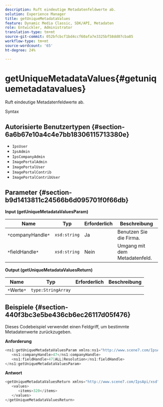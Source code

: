 ```yaml
---
description: Ruft eindeutige Metadatenfeldwerte ab.
solution: Experience Manager
title: getUniqueMetadataValues
feature: Dynamic Media Classic, SDK/API, Metadaten
role: Entwickler, Administrator
translation-type: tm+mt
source-git-commit: 052bfcbcf1bd4ccf60afa7e3325bf58dd07cba85
workflow-type: tm+mt
source-wordcount: '65'
ht-degree: 24%

---
```



# getUniqueMetadataValues{#getuniquemetadatavalues}

Ruft eindeutige Metadatenfeldwerte ab.

Syntax

## Autorisierte Benutzertypen {#section-6a6b67e10a4c4e7bb18306115713380e}

* `IpsUser`
* `IpsAdmin`
* `IpsCompanyAdmin`
* `ImagePortalAdmin`
* `ImagePortalUser`
* `ImagePortalContrib`
* `ImagePortalContribUser`

## Parameter {#section-b9d1413811c24566b6d095701f0f66db}

**Input (getUniqueMetadataValuesParam)**

| Name | Typ | Erforderlich | Beschreibung |
|---|---|---|---|
| `*`companyHandle`*` | `xsd:string` | Ja | Benutzen Sie die Firma. |
| `*`fieldHandle`*` | `xsd:string` | Nein | Umgang mit dem Metadatenfeld. |

**Output (getUniqueMetadataValuesReturn)**

| Name | Typ | Erforderlich | Beschreibung |
|---|---|---|---|
| `*`Werte`*` | `type:StringArray` |  |  |

## Beispiele {#section-440f3bc3e5be436cb6ec26117d05f476}

Dieses Codebeispiel verwendet einen Feldgriff, um bestimmte Metadatenwerte zurückzugeben.

**Anforderung**

```java
<ns1:getUniqueMetadataValuesParam xmlns:ns1="http://www.scene7.com/IpsApi/xsd">
   <ns1:companyHandle>47</ns1:companyHandle>
   <ns1:fieldHandle>47|ALL|Resolution</ns1:fieldHandle>
</ns1:getUniqueMetadataValuesParam>
```

**Antwort**

```java
<getUniqueMetadataValuesReturn xmlns="http://www.scene7.com/IpsApi/xsd">
   <values>
      <items>320</items>
   </values>
</getUniqueMetadataValuesReturn>
```


